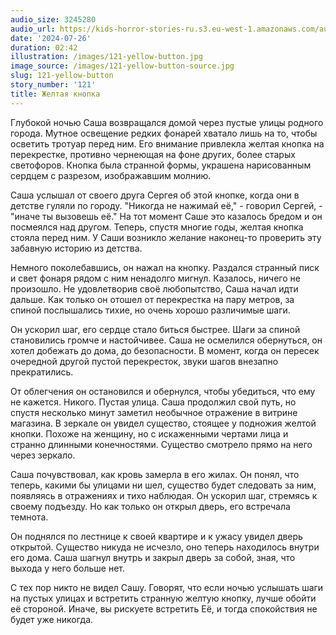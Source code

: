 ```yaml
---
audio_size: 3245280
audio_url: https://kids-horror-stories-ru.s3.eu-west-1.amazonaws.com/audio/121-yellow-button.mp3
date: '2024-07-26'
duration: 02:42
illustration: /images/121-yellow-button.jpg
image_source: /images/121-yellow-button-source.jpg
slug: 121-yellow-button
story_number: '121'
title: Желтая кнопка
---
```


Глубокой ночью Саша возвращался домой через пустые улицы родного города. Мутное освещение редких фонарей хватало лишь на то, чтобы осветить тротуар перед ним. Его внимание привлекла желтая кнопка на перекрестке, противно чернеющая на фоне других, более старых светофоров. Кнопка была странной формы, украшена нарисованным сердцем с разрезом, изображавшим молнию. 

Саша услышал от своего друга Сергея об этой кнопке, когда они в детстве гуляли по городу. "Никогда не нажимай её," - говорил Сергей, - "иначе ты вызовешь её." На тот момент Саше это казалось бредом и он посмеялся над другом. Теперь, спустя многие годы, желтая кнопка стояла перед ним. У Саши возникло желание наконец-то проверить эту забавную историю из детства.

Немного поколебавшись, он нажал на кнопку. Раздался странный писк и свет фонаря рядом с ним ненадолго мигнул. Казалось, ничего не произошло. Не удовлетворив своё любопытство, Саша начал идти дальше. Как только он отошел от перекрестка на пару метров, за спиной послышались тихие, но очень хорошо различимые шаги.

Он ускорил шаг, его сердце стало биться быстрее. Шаги за спиной становились громче и настойчивее. Саша не осмелился обернуться, он хотел добежать до дома, до безопасности. В момент, когда он пересек очередной другой пустой перекресток, звуки шагов внезапно прекратились. 

От облегчения он остановился и обернулся, чтобы убедиться, что ему не кажется. Никого. Пустая улица. Саша продолжил свой путь, но спустя несколько минут заметил необычное отражение в витрине магазина. В зеркале он увидел существо, стоящее у подножия желтой кнопки. Похоже на женщину, но с искаженными чертами лица и странно длинными конечностями. Существо смотрело прямо на него через зеркало.

Саша почувствовал, как кровь замерла в его жилах. Он понял, что теперь, какими бы улицами ни шел, существо будет следовать за ним, появляясь в отражениях и тихо наблюдая. Он ускорил шаг, стремясь к своему подъезду. Но как только он открыл дверь, его встречала темнота.

Он поднялся по лестнице к своей квартире и к ужасу увидел дверь открытой. Существо никуда не исчезло, оно теперь находилось внутри его дома. Саша шагнул внутрь и закрыл дверь за собой, зная, что выхода у него больше нет.

С тех пор никто не видел Сашу. Говорят, что если ночью услышать шаги на пустых улицах и встретить странную желтую кнопку, лучше обойти её стороной. Иначе, вы рискуете встретить Её, и тогда спокойствия не будет уже никогда.